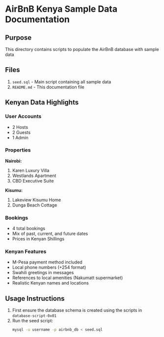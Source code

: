 # AirBnB Kenya Sample Data Documentation

## Purpose
This directory contains scripts to populate the AirBnB database with sample data

## Files

1. `seed.sql` - Main script containing all sample data
2. `README.md` - This documentation file

## Kenyan Data Highlights

### User Accounts
- 2 Hosts
- 2 Guests
- 1 Admin

### Properties
**Nairobi:**
1. Karen Luxury Villa
2. Westlands Apartment
3. CBD Executive Suite

**Kisumu:**
1. Lakeview Kisumu Home
2. Dunga Beach Cottage

### Bookings
- 4 total bookings
- Mix of past, current, and future dates
- Prices in Kenyan Shillings

### Kenyan Features
- M-Pesa payment method included
- Local phone numbers (+254 format)
- Swahili greetings in messages
- References to local amenities (Nakumatt supermarket)
- Realistic Kenyan names and locations

## Usage Instructions

1. First ensure the database schema is created using the scripts in `database-script-0x01`
2. Run the seed script:
   ```bash
   mysql -u username -p airbnb_db < seed.sql